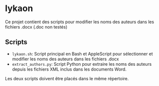 # lykaon
Ce projet contient des scripts pour modifier les noms des auteurs dans les fichiers .docx (.doc non testés)

## Scripts

- `lykaon.sh`: Script principal en Bash et AppleScript pour sélectionner et modifier les noms des auteurs dans les fichiers .docx
- `extract_authors.py`: Script Python pour extraire les noms des auteurs depuis les fichiers XML inclus dans les documents Word.

Les deux scripts doivent être placés dans le même répertoire.
